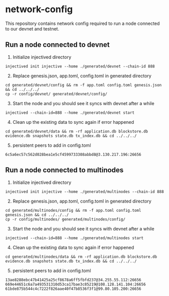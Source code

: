 # network-config
This repository contains network config required to run a node connected to our devnet and testnet.

## Run a node connected to devnet
1. Initialize injectived directory
```
injectived init injective --home ./generated/devnet --chain-id 888
```

2. Replace genesis.json, app.toml, config.toml in generated directory
```
cd generated/devnet/config && rm -f app.toml config.toml genesis.json && cd ../../../
cp -r config/devnet/ generated/devnet/config/
```

3. Start the node and you should see it syncs with devnet after a while
```
injectived --chain-id=888 --home ./generated/devnet start
```

4. Clean up the existing data to sync again if error happened
```
cd generated/devnet/data && rm -rf application.db blockstore.db evidence.db snapshots state.db tx_index.db && cd ../../../
```

5. persistent peers to add in config.toml
```
6c5a6ec57c562d028bea1e5cf4599733308abbd8@3.130.217.196:26656
```

## Run a node connected to multinodes
1. Initialize injectived directory
```
injectived init injective --home ./generated/multinodes --chain-id 888
```

2. Replace genesis.json, app.toml, config.toml in generated directory
```
cd generated/multinodes/config && rm -f app.toml config.toml genesis.json && cd ../../../
cp -r config/multinodes/ generated/multinodes/config/
```

3. Start the node and you should see it syncs with devnet after a while
```
injectived --chain-id=888 --home ./generated/multinodes start
```

4. Clean up the existing data to sync again if error happened
```
cd generated/multinodes/data && rm -rf application.db blockstore.db evidence.db snapshots state.db tx_index.db && cd ../../../
```

5. persistent peers to add in config.toml
```
13ae8288ebc47b41425a25cf8678a6ff5fbfd237@34.255.55.112:26656
669e44651c6a7a493531310d53ca17bae3c85219@108.128.141.104:26656
61bde875b544c4c7222f826aae40f47b8536f3f1@99.80.105.200:26656
```
